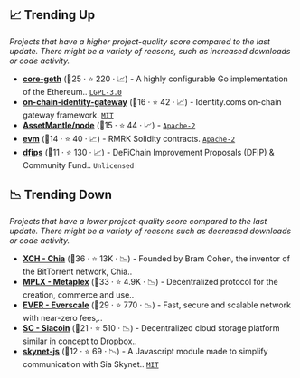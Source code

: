 ## 📈 Trending Up

_Projects that have a higher project-quality score compared to the last update. There might be a variety of reasons, such as increased downloads or code activity._

- <b><a href="https://github.com/etclabscore/core-geth">core-geth</a></b> (🥇25 ·  ⭐ 220 · 📈) - A highly configurable Go implementation of the Ethereum.. <code><a href="http://bit.ly/37RvQcA">LGPL-3.0</a></code>
- <b><a href="https://github.com/identity-com/on-chain-identity-gateway">on-chain-identity-gateway</a></b> (🥈16 ·  ⭐ 42 · 📈) - Identity.coms on-chain gateway framework. <code><a href="http://bit.ly/34MBwT8">MIT</a></code>
- <b><a href="https://github.com/AssetMantle/node">AssetMantle/node</a></b> (🥉15 ·  ⭐ 44 · 📈) -  <code><a href="http://bit.ly/3nYMfla">Apache-2</a></code>
- <b><a href="https://github.com/rmrk-team/evm">evm</a></b> (🥉14 ·  ⭐ 40 · 📈) - RMRK Solidity contracts. <code><a href="http://bit.ly/3nYMfla">Apache-2</a></code>
- <b><a href="https://github.com/DeFiCh/dfips">dfips</a></b> (🥉11 ·  ⭐ 130 · 📈) - DeFiChain Improvement Proposals (DFIP) & Community Fund.. <code>Unlicensed</code>

## 📉 Trending Down

_Projects that have a lower project-quality score compared to the last update. There might be a variety of reasons such as decreased downloads or code activity._

- <b><a href="https://github.com/Chia-Network">XCH - Chia</a></b> (🥇36 ·  ⭐ 13K · 📉) - Founded by Bram Cohen, the inventor of the BitTorrent network, Chia..
- <b><a href="https://github.com/metaplex-foundation">MPLX - Metaplex</a></b> (🥇33 ·  ⭐ 4.9K · 📉) - Decentralized protocol for the creation, commerce and use.. <code><img src="https://git.io/J9cOa" style="display:inline;" width="13" height="13"></code>
- <b><a href="https://github.com/tonlabs">EVER - Everscale</a></b> (🥇29 ·  ⭐ 770 · 📉) - Fast, secure and scalable network with near-zero fees,.. <code><img src="https://git.io/J9cO9" style="display:inline;" width="13" height="13"></code>
- <b><a href="https://github.com/NebulousLabs">SC - Siacoin</a></b> (🥉21 ·  ⭐ 510 · 📉) - Decentralized cloud storage platform similar in concept to Dropbox..
- <b><a href="https://github.com/SkynetLabs/skynet-js">skynet-js</a></b> (🥉12 ·  ⭐ 69 · 📉) - A Javascript module made to simplify communication with Sia Skynet.. <code><a href="http://bit.ly/34MBwT8">MIT</a></code>

